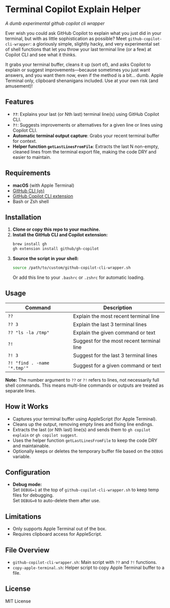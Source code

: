 # Terminal Copilot Explain Helper

*A dumb experimental github copilot cli wrapper*

Ever wish you could ask GitHub Copilot to explain what you just did in your terminal, but with as little sophistication as possible? Meet `github-copilot-cli-wrapper`: a gloriously simple, slightly hacky, and very experimental set of shell functions that let you throw your last terminal line (or a few) at Copilot CLI and see what it thinks. 

It grabs your terminal buffer, cleans it up (sort of), and asks Copilot to explain or suggest improvements—because sometimes you just want answers, and you want them now, even if the method is a bit... dumb. Apple Terminal only, clipboard shenanigans included. Use at your own risk (and amusement)!

## Features

- **`??`**: Explains your last (or Nth last) terminal line(s) using GitHub Copilot CLI.
- **`?!`**: Suggests improvements or alternatives for a given line or lines using Copilot CLI.
- **Automatic terminal output capture**: Grabs your recent terminal buffer for context.
- **Helper function `getLastLinesFromFile`**: Extracts the last N non-empty, cleaned lines from the terminal export file, making the code DRY and easier to maintain.

## Requirements

- **macOS** (with Apple Terminal)
- [GitHub CLI (`gh`)](https://cli.github.com/)
- [GitHub Copilot CLI extension](https://docs.github.com/en/copilot/how-tos/set-up/installing-github-copilot-in-the-cli)
- Bash or Zsh shell

## Installation

1. **Clone or copy this repo to your machine.**
2. **Install the GitHub CLI and Copilot extension:**
   ```sh
   brew install gh
   gh extension install github/gh-copilot
   ```
3. **Source the script in your shell:**
   ```sh
   source /path/to/custom/github-copilot-cli-wrapper.sh
   ```
   Or add this line to your `.bashrc` or `.zshrc` for automatic loading.

## Usage

| Command                        | Description                                      |
|--------------------------------|--------------------------------------------------|
| `??`                           | Explain the most recent terminal line             |
| `?? 3`                         | Explain the last 3 terminal lines                 |
| `?? "ls -la /tmp"`             | Explain the given command or text                 |
| `?!`                           | Suggest for the most recent terminal line         |
| `?! 3`                         | Suggest for the last 3 terminal lines             |
| `?! "find . -name '*.tmp'"`    | Suggest for a given command or text               |

**Note:** The number argument to `??` or `?!` refers to lines, not necessarily full shell commands. This means multi-line commands or outputs are treated as separate lines.

## How it Works

- Captures your terminal buffer using AppleScript (for Apple Terminal).
- Cleans up the output, removing empty lines and fixing line endings.
- Extracts the last (or Nth last) line(s) and sends them to `gh copilot explain` or `gh copilot suggest`.
- Uses the helper function `getLastLinesFromFile` to keep the code DRY and maintainable.
- Optionally keeps or deletes the temporary buffer file based on the `DEBUG` variable.

## Configuration

- **Debug mode:**  
  Set `DEBUG=1` at the top of `github-copilot-cli-wrapper.sh` to keep temp files for debugging.  
  Set `DEBUG=0` to auto-delete them after use.

## Limitations

- Only supports Apple Terminal out of the box.
- Requires clipboard access for AppleScript.

## File Overview

- `github-copilot-cli-wrapper.sh`: Main script with `??` and `?!` functions.
- `copy-apple-terminal.sh`: Helper script to copy Apple Terminal buffer to a file.

## License

MIT License
